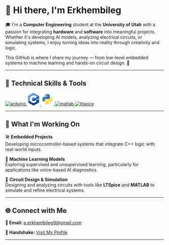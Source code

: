 # 👋 Hi there, I'm Erkhembileg

🎓 I'm a **Computer Engineering** student at the **University of Utah** with a passion for integrating **hardware** and **software** into meaningful projects. Whether it's developing AI models, analyzing electrical circuits, or simulating systems, I enjoy turning ideas into reality through creativity and logic.

This GitHub is where I share my journey — from low-level embedded systems to machine learning and hands-on circuit design. 🚀

---


## 🔧 Technical Skills & Tools

<p align="left">
  <a href="https://www.arduino.cc/" target="_blank" rel="noreferrer"> <img src="https://cdn.worldvectorlogo.com/logos/arduino-1.svg" alt="arduino" width="40" height="40"/> </a> 
  <a href="https://www.w3schools.com/cpp/" target="_blank" rel="noreferrer"> <img src="https://raw.githubusercontent.com/devicons/devicon/master/icons/cplusplus/cplusplus-original.svg" alt="cplusplus" width="40" height="40"/> </a>
  <a href="https://www.python.org" target="_blank" rel="noreferrer"> <img src="https://raw.githubusercontent.com/devicons/devicon/master/icons/python/python-original.svg" alt="python" width="40" height="40"/> </a>
  <a href="https://www.mathworks.com/products/matlab.html" target="_blank" rel="noreferrer"> <img src="https://upload.wikimedia.org/wikipedia/commons/2/21/Matlab_Logo.png" alt="matlab" width="40" height="40"/> </a>
  <a href="https://www.analog.com/en/design-center/design-tools-and-calculators/ltspice-simulator.html" target="_blank" rel="noreferrer"> <img src="https://upload.wikimedia.org/wikipedia/commons/3/3a/LTSpice_Logo.png" alt="ltspice" width="40" height="40"/> </a>
</p>

---

## 🚀 What I'm Working On

🛠️ **Embedded Projects**  
Developing microcontroller-based systems that integrate C++ logic with real-world inputs.

🤖 **Machine Learning Models**  
Exploring supervised and unsupervised learning, particularly for applications like voice-based AI diagnostics.

🔌 **Circuit Design & Simulation**  
Designing and analyzing circuits with tools like **LTSpice** and **MATLAB** to simulate and refine electrical systems.

---

## 🌐 Connect with Me

**📧 Email:** [a.erkhembileg9@gmail.com](mailto:a.erkhembileg9@gmail.com)

**🤝 Handshake:** [Visit My Profile](https://utah.joinhandshake.com/profiles/xzc5ut)

---
